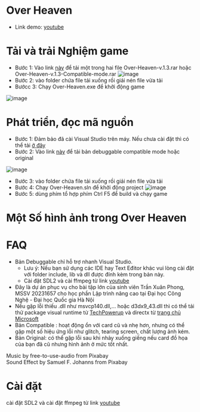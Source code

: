 # Over Heaven
- Link demo: [youtube]()
# Tải và trải Nghiệm game
- Bước 1: Vào link [này](https://github.com/TranXuanPhong25/Over-Heaven/releases/tag/release-v1.3) để tải một trong hai file Over-Heaven-v.1.3.rar hoặc Over-Heaven-v.1.3-Compatible-mode.rar
![image](https://github.com/TranXuanPhong25/Over-Heaven/assets/89262558/ecc4f332-776e-452f-b800-1ec1db31e7c7)
- Bước 2: vào folder chứa file tải xuống rồi giải nén file vừa tải
- Bướcc 3: Chạy Over-Heaven.exe để khởi động game


![image](https://github.com/TranXuanPhong25/Over-Heaven/assets/89262558/13f89f0c-3540-4863-ae4e-9b1f34767c87)


# Phát triển, đọc mã nguồn 
- Bước 1: Đảm bảo đã cài Visual Studio trên máy. Nếu chưa cài đặt thì có thể tải [ở đây](https://visualstudio.microsoft.com)
- Bước 2: Vào link [này](https://github.com/TranXuanPhong25/Over-Heaven/releases/tag/release-v1.3) để tải bản debuggable compatible mode hoặc original

![image](https://github.com/TranXuanPhong25/Over-Heaven/assets/89262558/38a2e7b7-e181-46f8-aab2-0e3f58b50f7e)

- Bước 3: vào folder chứa file tải xuống rồi giải nén file vừa tải
- Bước 4: Chạy Over-Heaven.sln để khởi động project
![image](https://github.com/TranXuanPhong25/Over-Heaven/assets/89262558/a82c6697-4dd5-4f0b-ba9b-b0989ff5e98b)
- Bước 5: dùng phím tổ hợp phím Ctrl F5 để build và chạy game


# Một Số hình ảnh trong Over Heaven











# FAQ
- Bản Debuggable chỉ hỗ trợ nhanh Visual Studio.
  - Lưu ý: Nếu bạn sử dụng các IDE hay Text Eđitor khác vui lòng cài đặt với folder include, lib và dll được đính kèm trong bản này.
  - Cài đặt SDL2 và cài ffmpeg từ link [youtube](https://www.youtube.com/watch?v=IECI72XEox0)
- Đây là dự án phục vụ cho bài tập lớn của sinh viên Trần Xuân Phong, MSSV 20231657 cho học phần Lập trình nâng cao tại Đại học Công Nghệ - Đại học Quốc gia Hà Nội
- Nếu gặp lỗi thiếu .dll như msvcp140.dll,... hoặc d3dx9_43.dll thì có thể tải thử package visual runtime từ [TechPowerup](https://www.techpowerup.com/download/visual-c-redistributable-runtime-package-all-in-one) và directx từ [trang chủ Microsoft](https://www.microsoft.com/en-us/download/details.aspx?id=35)
- Bản Compatible : hoạt động ổn với card cũ và nhẹ hơn, nhưng có thể gặp một số hiệu ứng lỗi như glitch, tearing screen, chất lượng ảnh kém.
- Bản Original: có thể gặp lỗi sau khi nhảy xuống giếng nếu card đồ họa của bạn đã cũ nhưng hình ảnh ở mức tốt nhất.

Music by free-to-use-audio from Pixabay
<br/>
Sound Effect by Samuel F. Johanns from Pixabay
# Cài đặt

cài đặt SDL2 và cài đặt ffmpeg từ link [youtube](https://www.youtube.com/watch?v=IECI72XEox0)

